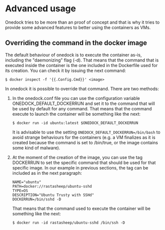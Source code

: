 # Advanced usage
Onedock tries to be more than an proof of concept and that is why it tries to provide some advanced features to better using the containers as VMs.

## Overriding the command in the docker image

The default behaviour of onedock is to execute the container as-is, including the "daemonizing" flag (-d). That means that the command that is executed inside the container is the one included in the Dockerfile used for its creation. You can check it by issuing the next command:

```
$ docker inspect -f '{{.Config.Cmd}}' <image>
```

In onedock it is possible to override that command. There are two methods:

1. In the onedock.conf file you can use the configuration variable ONEDOCK_DEFAULT_DOCKERRUN and set it to the command that will be used by default for any command. That means that the command execute to launch the container will be something like the next:

      ```
      $ docker run -id ubuntu:latest $ONEDOCK_DEFAULT_DOCKERRUN
      ```

      It is advisable to use the setting `ONEDOCK_DEFAULT_DOCKERRUN=/bin/bash` to avoid strange behaviours for the containers (e.g. a VM finalizes as it is created because the command is set to /bin/true, or the image contains some kind of malware).

2. At the moment of the creation of the image, you can use the tag DOCKERRUN to set the specific command that should be used for that specific image. In our example in previous sections, the tag can be included as in the next paragraph:

      ```
      NAME="ubuntu"
      PATH=docker://rastasheep/ubuntu-sshd
      TYPE=OS
      DESCRIPTION="Ubuntu Trusty with SSHd"
      DOCKERRUN=/bin/sshd -D
      ```

      That means that the command used to execute the container will be something like the next:

      ```
      $ docker run -id rastasheep/ubuntu-sshd /bin/ssh -D
      ```
